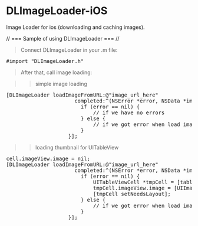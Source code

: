 DLImageLoader-iOS
=================

Image Loader for ios (downloading and caching images).

// ===  Sample of using DLImageLoader  === //

>Connect DLImageLoader in your .m file:

<pre>
#import "DLImageLoader.h"
</pre>

>After that, call image loading:

>> simple image loading

<pre>
[DLImageLoader loadImageFromURL:@"image_url_here"
                      completed:^(NSError *error, NSData *imgData) {
                      	if (error == nil) {
                      		// if we have no errors
                      	} else {
                      		// if we got error when load image
                        }
                    }];
</pre>

>> loading thumbnail for UITableView

<pre>
cell.imageView.image = nil;
[DLImageLoader loadImageFromURL:@"image_url_here"
                      completed:^(NSError *error, NSData *imgData) {
                        if (error == nil) {
                          	UITableViewCell *tmpCell = [tableView cellForRowAtIndexPath:indexPath];
                            tmpCell.imageView.image = [UIImage imageWithData:imgData];
                            [tmpCell setNeedsLayout];
                        } else {
                      		// if we got error when load image
                        }
                    }];
</pre>